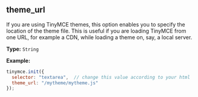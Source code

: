 ## theme_url

If you are using TinyMCE themes, this option enables you to specify the location of the theme file. This is useful if you are loading TinyMCE from one URL, for example a CDN, while loading a theme on, say, a local server.

**Type:** `String`

**Example:**

```js
tinymce.init({
  selector: "textarea",  // change this value according to your html
  theme_url: "/mytheme/mytheme.js"
});
```
